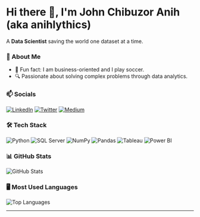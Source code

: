 # Hi there 👋, I'm John Chibuzor Anih (aka anihlythics)

A **Data Scientist** saving the world one dataset at a time.

### 🌟 About Me
- 🎤 Fun fact: I am business-oriented and I play soccer.
- 🔍 Passionate about solving complex problems through data analytics.

### 📫 Socials
[![LinkedIn](https://img.shields.io/badge/-LinkedIn-blue)](https://linkedin.com/in/www.linkedin.com/in/john-anih-cj001)
[![Twitter](https://img.shields.io/badge/-Twitter-blue)](https://twitter.com/@Anihlytics)
[![Medium](https://img.shields.io/badge/-Medium-black)](https://medium.com/@anihlythics)

### 🛠 Tech Stack
![Python](https://img.shields.io/badge/-Python-blue?logo=python)
![SQL Server](https://img.shields.io/badge/-Microsoft%20SQL%20Server-red?logo=microsoftsqlserver)
![NumPy](https://img.shields.io/badge/-NumPy-blue?logo=numpy)
![Pandas](https://img.shields.io/badge/-Pandas-purple?logo=pandas)
![Tableau](https://img.shields.io/badge/-Tableau-orange?logo=tableau)
![Power BI](https://img.shields.io/badge/-Power%20BI-yellow?logo=powerbi)

### 📊 GitHub Stats
![GitHub Stats](https://github-readme-stats.vercel.app/api?username=anihlythics&show_icons=true&theme=tokyonight&hide=issues)



### 🖥 Most Used Languages

![Top Languages](https://github-readme-stats.vercel.app/api/top-langs/?username=anihlythics&layout=compact&cache_seconds=1800&theme=merko)




---

